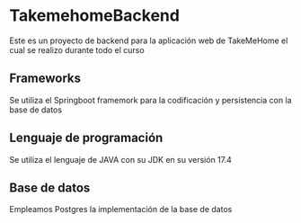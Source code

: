 # TakemehomeBackend

Este es un proyecto de backend para la aplicación web de TakeMeHome el cual se realizo durante todo el curso

## Frameworks

Se utiliza el Springboot framemork para la codificación y persistencia con la base de datos

## Lenguaje de programación

Se utiliza el lenguaje de JAVA con su JDK en su versión 17.4

## Base de datos

Empleamos Postgres la implementación de la base de datos




